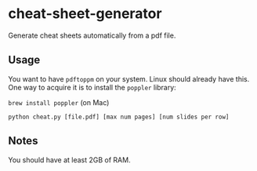 # cheat-sheet-generator
Generate cheat sheets automatically from a pdf file.

## Usage

You want to have `pdftoppm` on your system. Linux should already have this. One way to acquire it is to install the `poppler` library:

`brew install poppler` (on Mac)

`python cheat.py [file.pdf] [max num pages] [num slides per row]`

## Notes
You should have at least 2GB of RAM.
